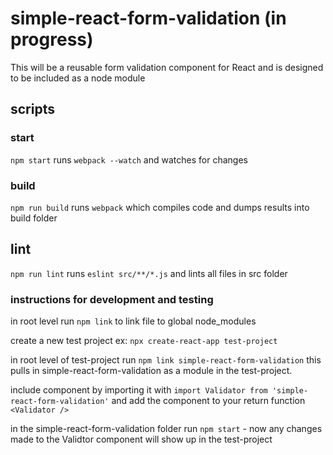 # simple-react-form-validation (in progress)
This will be a reusable form validation component for React and is designed to be included as a node module

## scripts

### start

```npm start```
runs ```webpack --watch``` and watches for changes

### build

```npm run build```
runs ```webpack``` which compiles code and dumps results into build folder


## lint
```npm run lint```
runs ```eslint src/**/*.js``` and lints all files in src folder


### instructions for development and testing
in root level run ```npm link``` to link file to global node_modules

create a new test project ex: ```npx create-react-app test-project``` 

in root level of test-project run ```npm link simple-react-form-validation```
this pulls in simple-react-form-validation as a module in the test-project.  

include component by importing it with ```import Validator from 'simple-react-form-validation'```
and add the component to your return function ```<Validator />```

in the simple-react-form-validation folder run ```npm start``` - now any changes made to the Validtor component will show up in the test-project
